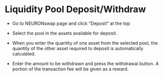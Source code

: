 # Liquidity Pool Deposit/Withdraw

* Go to NEURONswap page and click “Deposit” at the top



* Select the pool in the assets available for deposit.



* When you enter the quantity of one asset from the selected pool, the quantity of the other asset required to deposit is automatically calculated.



* Enter the amount to be withdrawn and press the withdrawal button. A portion of the transaction fee will be given as a reward.
